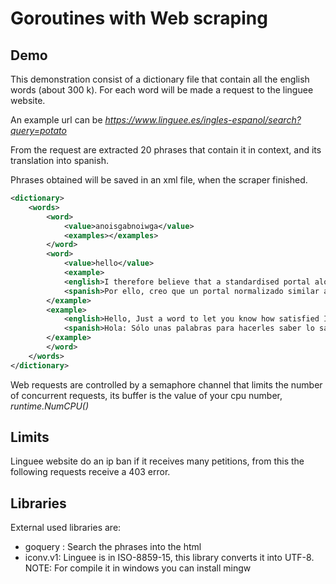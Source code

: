 # Goroutines with Web scraping

## Demo

This demonstration consist of a dictionary file that contain all the english words (about 300 k). For each word will be made a request to the linguee website.

An example url can be *https://www.linguee.es/ingles-espanol/search?query=potato*

From the request are extracted 20 phrases that contain it in context, and its translation into spanish.

Phrases obtained will be saved in an xml file, when the scraper finished.

```Xml file
<dictionary>
    <words>
        <word>
            <value>anoisgabnoiwga</value>
            <examples></examples>
        </word>
        <word>
            <value>hello</value>
            <example>
            <english>I therefore believe that a standardised portal along amazon lines -  partly, but not exclusively, computer-driven and greeting  people with the words, Hello, you are now at our Brussels premises. </english>
            <spanish>Por ello, creo que un portal normalizado similar a amazon -que funcione en parte, pero no  exclusivamente, por ordenador y que salude a las  personas con las palabras «Hola, te encuentras en nuestras oficinas de Bruselas. </spanish>
        </example>
        <example>
            <english>Hello, Just a word to let you know how satisfied I am with my internet banking account. </english>
            <spanish>Hola: Sólo unas palabras para hacerles saber lo satisfecho que estoy con mi cuenta en la banca por internet. </spanish>
        </example>
        </word>
    </words>
</dictionary>
```

Web requests are controlled by a semaphore channel that limits the number of concurrent requests, its buffer is the value of your cpu number, *runtime.NumCPU()*

## Limits

Linguee website do an ip ban if it receives many petitions, from this the following requests receive a 403 error.

## Libraries

External used libraries are:

- goquery : Search the phrases into the html
- iconv.v1: Linguee is in ISO-8859-15, this library converts it into UTF-8. NOTE: For compile it in windows you can install mingw
